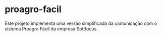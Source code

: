 # proagro-facil
Este projeto implementa uma versão simplificada da comunicação com o sistema Proagro Fácil da empresa Softfocus.
